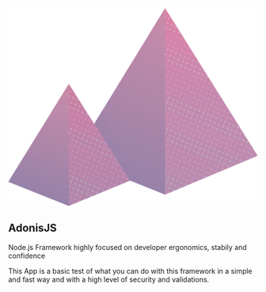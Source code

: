 <section>
  <img src="https://raw.githubusercontent.com/jhonriv/AdonisJS-AppWebTest/master/public/pyramid.png" height="400"/>
  <br/>
  <h1>AdonisJS</h1>
  <div class="subtitle">
    <p>Node.js Framework highly focused on developer ergonomics, stabily and confidence</p>
    <p>
      This App is a basic test of what you can do with this framework in a simple and fast way and with a high level of security and validations.
    </p>
</div>
</section>
